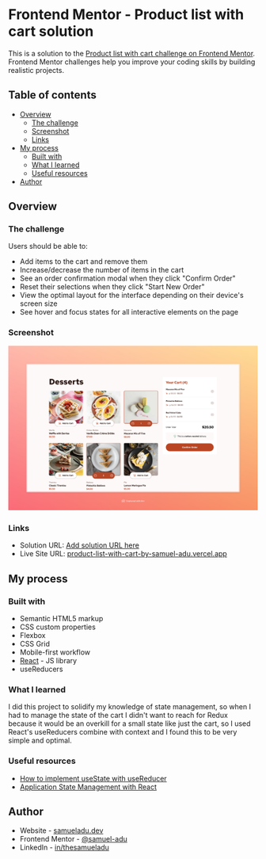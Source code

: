 # Frontend Mentor - Product list with cart solution

This is a solution to the [Product list with cart challenge on Frontend Mentor](https://www.frontendmentor.io/challenges/product-list-with-cart-5MmqLVAp_d). Frontend Mentor challenges help you improve your coding skills by building realistic projects.

## Table of contents

- [Overview](#overview)
  - [The challenge](#the-challenge)
  - [Screenshot](#screenshot)
  - [Links](#links)
- [My process](#my-process)
  - [Built with](#built-with)
  - [What I learned](#what-i-learned)
  - [Useful resources](#useful-resources)
- [Author](#author)

## Overview

### The challenge

Users should be able to:

- Add items to the cart and remove them
- Increase/decrease the number of items in the cart
- See an order confirmation modal when they click "Confirm Order"
- Reset their selections when they click "Start New Order"
- View the optimal layout for the interface depending on their device's screen size
- See hover and focus states for all interactive elements on the page

### Screenshot

![Desktop View](./screenshot.jpeg)

### Links

- Solution URL: [Add solution URL here](https://your-solution-url.com)
- Live Site URL: [product-list-with-cart-by-samuel-adu.vercel.app](https://product-list-with-cart-by-samuel-adu.vercel.app)

## My process

### Built with

- Semantic HTML5 markup
- CSS custom properties
- Flexbox
- CSS Grid
- Mobile-first workflow
- [React](https://reactjs.org/) - JS library
- useReducers

### What I learned

I did this project to solidify my knowledge of state management, so when I had to manage the state of the cart I didn't want to reach for Redux because it would be an overkill for a small state like just the cart, so I used React's useReducers combine with context and I found this to be very simple and optimal.

### Useful resources

- [How to implement useState with useReducer](https://kentcdodds.com/blog/how-to-implement-usestate-with-usereducer)
- [Application State Management with React](https://kentcdodds.com/blog/application-state-management-with-react)

## Author

- Website - [samueladu.dev](https://www.samueladu.dev)
- Frontend Mentor - [@samuel-adu](https://www.frontendmentor.io/profile/samuel-adu)
- LinkedIn - [in/thesamueladu](https://www.linkedin.com/in/thesamueladu)
